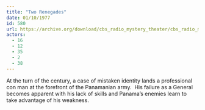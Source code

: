 ```yaml
---
title: "Two Renegades"
date: 01/10/1977
id: 580
url: https://archive.org/download/cbs_radio_mystery_theater/cbs_radio_mystery_theater-0551-0600.zip/cbs_radio_mystery_theater-0551-0600%2Fcbsrmt_0580_two_renegades.mp3
actors:
  - 16
  - 12
  - 35
  - 2
  - 38
---
```

At the turn of the century, a case of mistaken identity lands a professional con man at the forefront of the Panamanian army.  His failure as a General becomes apparent with his lack of skills and Panama’s enemies learn to take advantage of his weakness.